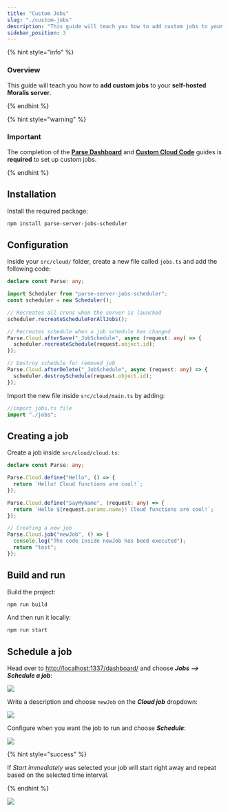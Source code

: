 ```yaml
---
title: "Custom Jobs"
slug: "./custom-jobs"
description: "This guide will teach you how to add custom jobs to your self-hosted Moralis Server"
sidebar_position: 3
---
```


{% hint style="info" %}

### Overview

This guide will teach you how to **add custom jobs** to your **self-hosted Moralis server**.

{% endhint %}

{% hint style="warning" %}

### Important

The completion of the [**Parse Dashboard**](parse-dashboard.md) and [**Custom Cloud Code**](custom-cloud-code.md) guides is **required** to set up custom jobs.

{% endhint %}

## Installation

Install the required package:

```bash npm2yarn
npm install parse-server-jobs-scheduler
```

## Configuration

Inside your `src/cloud/` folder, create a new file called `jobs.ts` and add the following code:

```typescript jobs.ts
declare const Parse: any;

import Scheduler from "parse-server-jobs-scheduler";
const scheduler = new Scheduler();

// Recreates all crons when the server is launched
scheduler.recreateScheduleForAllJobs();

// Recreates schedule when a job schedule has changed
Parse.Cloud.afterSave("_JobSchedule", async (request: any) => {
  scheduler.recreateSchedule(request.object.id);
});

// Destroy schedule for removed job
Parse.Cloud.afterDelete("_JobSchedule", async (request: any) => {
  scheduler.destroySchedule(request.object.id);
});
```

Import the new file inside `src/cloud/main.ts` by adding:

```typescript main.ts
//import jobs.ts file
import "./jobs";
```

## Creating a job

Create a job inside `src/cloud/cloud.ts`:

```typescript cloud.ts
declare const Parse: any;

Parse.Cloud.define("Hello", () => {
  return `Hello! Cloud functions are cool!`;
});

Parse.Cloud.define("SayMyName", (request: any) => {
  return `Hello ${request.params.name}! Cloud functions are cool!`;
});

// Creating a new job
Parse.Cloud.job("newJob", () => {
  console.log("The code inside newJob has beed executed");
  return "test";
});
```

## Build and run

Build the project:

```bash npm2yarn
npm run build
```

And then run it locally:

```bash npm2yarn
npm run start
```

## Schedule a job

Head over to <http://localhost:1337/dashboard/> and choose **_Jobs --> Schedule a job_**:

![](images/jobs-1.webp)

Write a description and choose `newJob` on the **_Cloud job_** dropdown:

![](images/jobs-2.webp)

Configure when you want the job to run and choose **_Schedule_**:

![](images/jobs-3.webp)

{% hint style="success" %}

If _Start immediately_ was selected your job will start right away and repeat based on the selected time interval.

{% endhint %}

![](images/jobs-4.webp)
